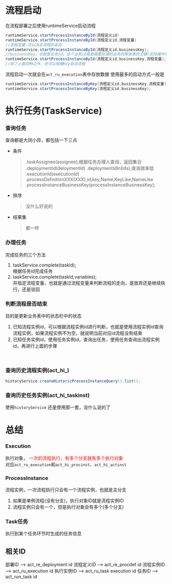 # 流程启动

在流程部署之后使用runtimeService启动流程

```java
runtimeService.startProcessInstanceById(流程定义id)
runtimeService.startProcessInstanceById(流程定义id,流程变量)
//流程变量:可以决定流程的走向
runtimeService.startProcessInstanceById(流程定义id,businessKey);
//businessKey，也就是业务id，这个业务id就是需要处理的业务的那张表的主键(实际操作项目中比如入库单，或者请假单其中对应的id)，将业务id和流程实例id绑定起来
runtimeService.startProcessInstanceById(流程定义id,businessKey,流程变量);
//除了上面四种之外，还可以根据Key启动流程
```
流程启动一次就会在`act_ru_execution`表中存放数据
使用最多的启动方式一般是
```java
runtimeService.startProcessInstanceByKey(流程定义id,businessKey,流程变量);
runtimeService.startProcessInstanceByKey(流程定义id,businessKey);
```

# 执行任务(TaskService)
### 查询任务
查询都是大同小异，都包括一下三点
+ 条件
    >.taskAssignee(assignee);根据任务办理人查询，返回集合
    >.deploymentId(deloymentId)
    >.deploymentIdIn(Ids);查询效率低
    >.executionId(executionId)
    >.processDefinitionXXX(XXX),id,key,Name,KeyLike,NameLike
    >.processInstanceBusinessKey(processInstanceBusinessKey);
+ 排序
    >没什么好说的
+ 结果集
    >都一样

### 办理任务
完成任务的三个方法
1. taskService.complete(taskId);
    <br/>
    根据任务id完成任务
2. taskService.complete(taskId,variables);<br/>
    并指定流程变量，也就是通过流程变量来判断流程的走向，是放弃还是继续执行，还是驳回


### 判断流程是否结束
目的是更新业务表中的状态栏中的状态
<br/>
1. 已知流程实例id，可以根据流程实例id进行判断，也就是使用流程实例id查询流程实例，如果流程实例不为空，就说明当前对应id流程没有结束
2. 已知任务实例id，使用任务实例id，查询出任务，使用任务查询出流程实例id，再进行上面的步骤

<br/>

### 查询历史流程实例(act_hi_)
```java
historyService.createHistoricProcessInstanceQuery().list();
```
### 查询历史任务实例(act_hi_taskinst)
使用`historyService`
还是使用那一套，没什么说的了




# 总结
### Execution
执行对象， <font color="red">一次的流程执行，有多个分支就有多个执行对象</font>
<br/>对应`act_ru_execution`和`act_hi_procinst`、`act_hi_actinst`
<br/>
### ProcessInstance
流程实例，一次流程执行只会有一个流程实例，也就是主分支
<br/>
1. 如果是单例流程(没有分支)，执行对象ID就是流程实例ID
2. 流程实例只会有一个，但是执行对象会有多个(多个分支)

### Task任务
执行到某个任务环节时生成的任务信息


## 相关ID
部署ID      --> act_re_deployment     id
流程定义ID  --> act_re_procdef        id
流程实例ID  --> act_ru_execution      id
执行实例ID  --> act_ru_task execution id
任务ID      --> act_run_task          id

